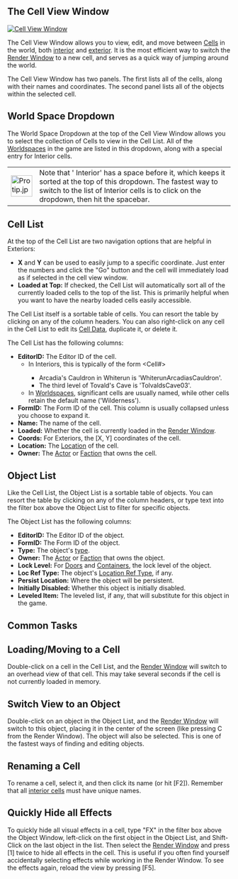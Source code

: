 ## The Cell View Window

[![Cell View Window](https://ck.uesp.net/w/images/thumb/a/a3/CellView.jpg/325px-CellView.jpg)](https://ck.uesp.net/wiki/File:CellView.jpg "Cell View Window")

The Cell View Window allows you to view, edit, and move between [Cells](https://ck.uesp.net/wiki/Category:Cells "Category:Cells") in the world, both [interior](https://ck.uesp.net/wiki/Glossary#I "Glossary") and [exterior](https://ck.uesp.net/wiki/Glossary#E "Glossary"). It is the most efficient way to switch the [Render Window](https://ck.uesp.net/wiki/Render_Window "Render Window") to a new cell, and serves as a quick way of jumping around the world.

The Cell View Window has two panels. The first lists all of the cells, along with their names and coordinates. The second panel lists all of the objects within the selected cell.

## World Space Dropdown
The World Space Dropdown at the top of the Cell View Window allows you to select the collection of Cells to view in the Cell List. All of the [Worldspaces](https://ck.uesp.net/wiki/Worldspaces "Worldspaces") in the game are listed in this dropdown, along with a special entry for Interior cells.

<table><tbody><tr><td><a href="https://ck.uesp.net/wiki/File:Protip.jpg"><img alt="Protip.jpg" src="https://ck.uesp.net/w/images/thumb/6/6a/Protip.jpg/48px-Protip.jpg" decoding="async" width="48" height="48" srcset="https://ck.uesp.net/w/images/6/6a/Protip.jpg 1.5x"></a></td><td>Note that ' Interior' has a space before it, which keeps it sorted at the top of this dropdown. The fastest way to switch to the list of Interior cells is to click on the dropdown, then hit the spacebar.</td></tr></tbody></table>

## Cell List

At the top of the Cell List are two navigation options that are helpful in Exteriors:

-   **X** and **Y** can be used to easily jump to a specific coordinate. Just enter the numbers and click the "Go" button and the cell will immediately load as if selected in the cell view window.
-   **Loaded at Top:** If checked, the Cell List will automatically sort all of the currently loaded cells to the top of the list. This is primarily helpful when you want to have the nearby loaded cells easily accessible.

The Cell List itself is a sortable table of cells. You can resort the table by clicking on any of the column headers. You can also right-click on any cell in the Cell List to edit its [Cell Data](https://ck.uesp.net/wiki/Category:Cells "Category:Cells"), duplicate it, or delete it.

The Cell List has the following columns:

-   **EditorID:** The Editor ID of the cell.
    -   In Interiors, this is typically of the form <Path><Name><Cell#>
        -   Arcadia's Cauldron in Whiterun is 'WhiterunArcadiasCauldron'.
        -   The third level of Tovald's Cave is 'TolvaldsCave03'.
    -   In [Worldspaces](https://ck.uesp.net/wiki/Worldspaces "Worldspaces"), significant cells are usually named, while other cells retain the default name ('Wilderness').
-   **FormID:** The Form ID of the cell. This column is usually collapsed unless you choose to expand it.
-   **Name:** The name of the cell.
-   **Loaded:** Whether the cell is currently loaded in the [Render Window](https://ck.uesp.net/wiki/Render_Window "Render Window").
-   **Coords:** For Exteriors, the \[X, Y\] coordinates of the cell.
-   **Location:** The [Location](https://ck.uesp.net/wiki/Location "Location") of the cell.
-   **Owner:** The [Actor](https://ck.uesp.net/wiki/Actor "Actor") or [Faction](https://ck.uesp.net/wiki/Faction "Faction") that owns the cell.

## Object List

Like the Cell List, the Object List is a sortable table of objects. You can resort the table by clicking on any of the column headers, or type text into the filter box above the Object List to filter for specific objects.

The Object List has the following columns:

-   **EditorID:** The Editor ID of the object.
-   **FormID:** The Form ID of the object.
-   **Type:** The object's [type](https://ck.uesp.net/wiki/Category:Object_Classes "Category:Object Classes").
-   **Owner:** The [Actor](https://ck.uesp.net/wiki/Actor "Actor") or [Faction](https://ck.uesp.net/wiki/Faction "Faction") that owns the object.
-   **Lock Level:** For [Doors](https://ck.uesp.net/wiki/Door "Door") and [Containers](https://ck.uesp.net/wiki/Container "Container"), the lock level of the object.
-   **Loc Ref Type:** The object's [Location Ref Type](https://ck.uesp.net/wiki/Location_Ref_Type "Location Ref Type"), if any.
-   **Persist Location:** Where the object will be persistent.
-   **Initially Disabled:** Whether this object is initially disabled.
-   **Leveled Item:** The leveled list, if any, that will substitute for this object in the game.

## Common Tasks

## Loading/Moving to a Cell

Double-click on a cell in the Cell List, and the [Render Window](https://ck.uesp.net/wiki/Render_Window "Render Window") will switch to an overhead view of that cell. This may take several seconds if the cell is not currently loaded in memory.

## Switch View to an Object

Double-click on an object in the Object List, and the [Render Window](https://ck.uesp.net/wiki/Render_Window "Render Window") will switch to this object, placing it in the center of the screen (like pressing C from the Render Window). The object will also be selected. This is one of the fastest ways of finding and editing objects.

## Renaming a Cell

To rename a cell, select it, and then click its name (or hit \[F2\]). Remember that all [interior cells](https://ck.uesp.net/wiki/Glossary#Interior_Cells "Glossary") must have unique names.

## Quickly Hide all Effects

To quickly hide all visual effects in a cell, type "FX" in the filter box above the Object Window, left-click on the first object in the Object List, and Shift-Click on the last object in the list. Then select the [Render Window](https://ck.uesp.net/wiki/Render_Window "Render Window") and press \[1\] twice to hide all effects in the cell. This is useful if you often find yourself accidentally selecting effects while working in the Render Window. To see the effects again, reload the view by pressing \[F5\].